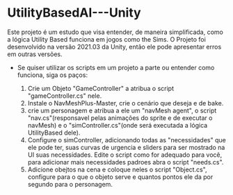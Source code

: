# UtilityBasedAI---Unity
Este projeto é um estudo que visa entender, de maneira simplificada, como a lógica Utility Based funciona em jogos como the Sims.
O Projeto foi desenvolvido na versão 2021.03 da Unity, então ele pode apresentar erros em outras versões.


* Se quiser utilizar os scripts em um projeto a parte ou entender como funciona, siga os paços:

  1. Crie um Objeto "GameController" a atribua o script "gameController.cs" nele.
  2. Instale o NavMeshPlus-Master, crie o cenário que deseja e de bake.
  3. crie um personagem e atribua a ele um "navMesh agent", o script "nav.cs"(responsavel pelas animações do sprite e de executar o navMesh) e o "simController.cs"(onde será executada a lógica UtilityBased dele).
  4. Configure o simController, adicionando todas as "necessidades" que ele pode ter, suas curvas de urgencia e sliders para ser mostrado na UI suas necessidades. Edite o script como for adequado para você, para adicionar mais necessidades padroes abra o script "needs.cs".
  5. Adicione obejtos na cena e coloque neles o script "Object.cs", configure para o que o objeto serve e quantos pontos ele da por segundo para o personagem.

